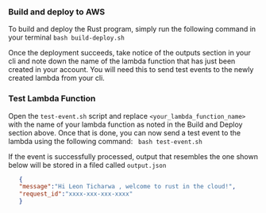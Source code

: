 
### Build and deploy to AWS

To build and deploy the Rust program, simply run the following command in your terminal
```bash build-deploy.sh```

Once the deployment succeeds, take notice of the outputs section in your cli and note down the name of the lambda function that has just been created in your account. You will need this to send test events to the newly created lambda from your cli. 
### Test Lambda Function 

Open the `test-event.sh` script and replace `<your_lambda_function_name>` with the name of your lambda function as noted in the Build and Deploy section above. Once that is done, you can now send a test event to the lambda using the following command:
``` bash test-event.sh```

If the event is successfully processed, output that resembles the one shown below will be stored in a filed called `output.json`

~~~json
   {
   "message":"Hi Leon Ticharwa , welcome to rust in the cloud!",
   "request_id":"xxxx-xxx-xxx-xxxx"
   }
~~~




